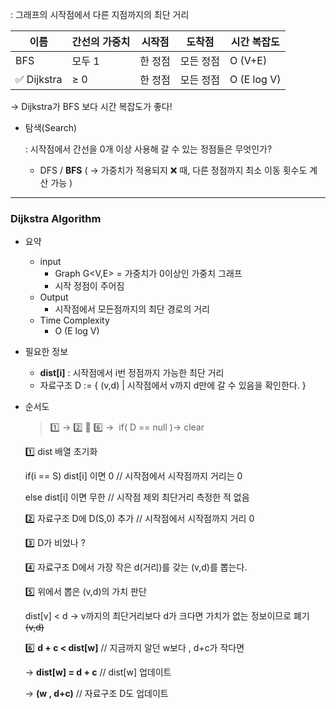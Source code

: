 : 그래프의 시작점에서 다른 지점까지의 최단 거리

| 이름 | 간선의 가중치 | 시작점 | 도착점 | 시간 복잡도 |
| --- | --- | --- | --- | --- |
| BFS | 모두 1 | 한 정점 | 모든 정점 | O (V+E) |
| ✅ Dijkstra | ≥ 0 | 한 정점 | 모든 정점 | O (E log V) |

→ Dijkstra가 BFS 보다 시간 복잡도가 좋다!

- 탐색(Search)

  : 시작점에서 간선을 0개 이상 사용해 갈 수 있는 정점들은 무엇인가?

    - DFS / **BFS** ( → 가중치가 적용되지 ❌ 때, 다른 정점까지 최소 이동 횟수도 계산 가능 )

---

### Dijkstra Algorithm

- 요약
    - input
        - Graph G<V,E> = 가중치가 0이상인 가중치 그래프
        - 시작 정점이 주어짐
    - Output
        - 시작점에서 모든점까지의 최단 경로의 거리
    - Time Complexity
        - O (E log V)
- 필요한 정보
    - **dist[i]** : 시작점에서 i번 정점까지 가능한 최단 거리
    - 자료구조 D := { (v,d) | 시작점에서 v까지 d만에 갈 수 있음을 확인한다. }
- 순서도

  > 1️⃣ → 2️⃣ 🔁 6️⃣ →  if( D == null )→ clear
  >

  1️⃣ dist 배열 초기화

  if(i == S) dist[i] 이면 0 // 시작점에서 시작점까지 거리는 0

  else dist[i] 이면 무한 // 시작점 제외 최단거리 측정한 적 없음

  2️⃣ 자료구조 D에 D(S,0) 추가 // 시작점에서 시작점까지 거리 0

  3️⃣ D가 비었나 ?

  4️⃣ 자료구조 D에서 가장 작은 d(거리)를 갖는 (v,d)를 뽑는다.

  5️⃣ 위에서 뽑은 (v,d)의 가치 판단

  dist[v] < d → v까지의 최단거리보다 d가 크다면 가치가 없는 정보이므로 폐기 ~~(v,d)~~

  6️⃣ **d + c < dist[w]** // 지금까지 알던 w보다 , d+c가 작다면

  → **dist[w] = d + c** // dist[w] 업데이트

  → **(w , d+c)** // 자료구조 D도 업데이트